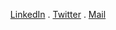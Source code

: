 <p align="center">
      <a href="https://linkedin.com/in/pacifiquem">LinkedIn<a/> . 
      <a href="https://twitter.com/_pacifiquem">Twitter</a> .
      <a href="mailto:pacifiquemurangwa001@gmail.com"> Mail </a>
</p>
